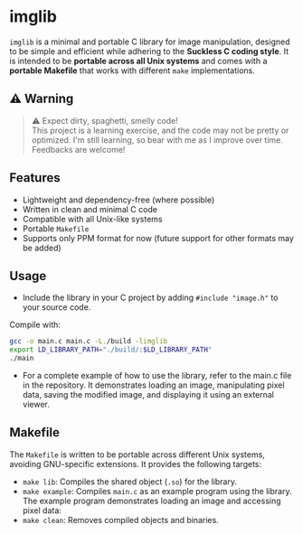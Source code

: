 # imglib

`imglib` is a minimal and portable C library for image manipulation, designed to be simple and efficient while adhering to the **Suckless C coding style**. It is intended to be **portable across all Unix systems** and comes with a **portable Makefile** that works with different `make` implementations.

## ⚠️ Warning

> ⚠️  Expect dirty, spaghetti, smelly code! <br>
>  This project is a learning exercise, and the code may not be pretty or optimized. I'm still learning, so bear with me as I improve over time. Feedbacks are welcome!

## Features
- Lightweight and dependency-free (where possible)
- Written in clean and minimal C code
- Compatible with all Unix-like systems
- Portable `Makefile`
- Supports only PPM format for now (future support for other formats may be added)

## Usage
- Include the library in your C project by adding `#include "image.h"` to your source code. 


Compile with:
```sh
gcc -o main.c main.c -L./build -limglib
export LD_LIBRARY_PATH="./build/:$LD_LIBRARY_PATH"
./main

```
- For a complete example of how to use the library, refer to the main.c file in the repository. It demonstrates loading an image, manipulating pixel data, saving the modified image, and displaying it using an external viewer.

## Makefile
The `Makefile` is written to be portable across different Unix systems, avoiding GNU-specific extensions. It provides the following targets:

- `make lib`: Compiles the shared object (`.so`) for the library.
- `make example`: Compiles `main.c` as an example program using the library. The example program demonstrates loading an image and accessing pixel data:
- `make clean`: Removes compiled objects and binaries.
